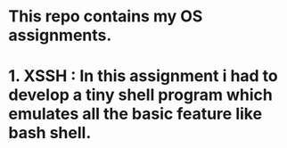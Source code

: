 # This repo contains my OS assignments.
#
#
#
#
# 1. XSSH : In this assignment i had to develop a tiny shell program which emulates all the basic feature like bash shell. 
